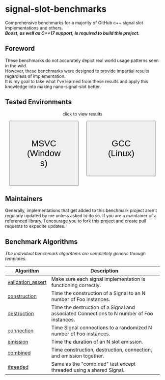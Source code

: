 
# signal-slot-benchmarks

Comprehensive benchmarks for a majority of GitHub c++ signal slot implementations and others.
<br/>
**_Boost, as well as C++17 support, is required to build this project._**

Foreword
--------

These benchmarks do not accurately depict real world usage patterns seen in the wild.
<br/>
However, these benchmarks were designed to provide impartial results regardless of implementation.
<br/>
It is my goal to take what I've learned from these results and apply this knowledge into making nano-signal-slot better.

Tested Environments
-------------------

<div style="text-align:center; margin-bottom:1em;">click to view results</div>
<div style="text-align:center; display:flex;">
	<div style="flex:1;">
    	<a href="https://github.com/NoAvailableAlias/signal-slot-benchmarks/blob/master/results_msvc/README.md">
        	<button type="button" style="padding:2em; cursor:pointer;  font-size:2em; width:90%;">
            	MSVC (Windows)
            </button>
        </a>
	</div>
	<div style="flex:1;">
        <a href="https://github.com/NoAvailableAlias/signal-slot-benchmarks/blob/master/results_gcc/README.md">
            <button type="button" style="padding:2em; cursor:pointer; font-size:2em; width:90%;">
            	GCC (Linux)
            </button>
        </a>
	</div>
</div>

Maintainers
-----------

Generally, implementations that get added to this benchmark project aren't regularly updated by me unless asked to do so.
If you are a maintainer of a referenced library, I encourage you to fork this project and create pull requests to expedite updates.

Benchmark Algorithms
--------------------

_The individual benchmark algorithms are completely generic through templates._

| Algorithm | Description |
| --------- | ----------- |
| [validation_assert](https://github.com/NoAvailableAlias/signal-slot-benchmarks/blob/master/benchmark.hpp#L20) | Make sure each signal implementation is functioning correctly. |
| [construction](https://github.com/NoAvailableAlias/signal-slot-benchmarks/blob/master/benchmark.hpp#L49) | Time the construction of a Signal to an N number of Foo instances. |
| [destruction](https://github.com/NoAvailableAlias/signal-slot-benchmarks/blob/master/benchmark.hpp#L70) | Time the destruction of a Signal and associated Connections to N number of Foo instances. |
| [connection](https://github.com/NoAvailableAlias/signal-slot-benchmarks/blob/master/benchmark.hpp#L100) | Time Signal connections to a randomized N number of Foo instances. |
| [emission](https://github.com/NoAvailableAlias/signal-slot-benchmarks/blob/master/benchmark.hpp#L128) | Time the duration of an N slot emission. |
| [combined](https://github.com/NoAvailableAlias/signal-slot-benchmarks/blob/master/benchmark.hpp#L158) | Time construction, destruction, connection, and emission together. |
| [threaded](https://github.com/NoAvailableAlias/signal-slot-benchmarks/blob/master/benchmark.hpp#L185) | Same as the "combined" test except threaded using a shared Signal. |
<br/>
